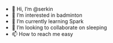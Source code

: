 - 👋 Hi, I’m @serkin
- 👀 I’m interested in badminton
- 🌱 I’m currently learning Spark
- 💞️ I’m looking to collaborate on sleeping
- 📫 How to reach me easy

<!---
serkin/serkin is a ✨ special ✨ repository because its `README.md` (this file) appears on your GitHub profile.
You can click the Preview link to take a look at your changes.
--->
